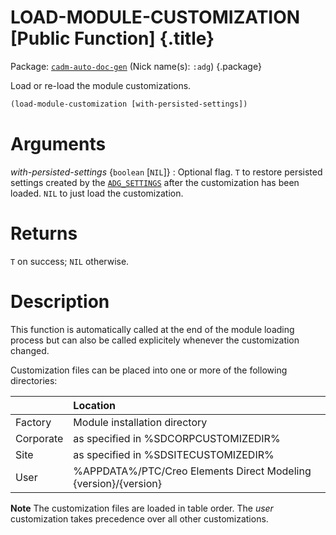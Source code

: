 # LOAD-MODULE-CUSTOMIZATION [Public Function] {.title}

Package: [`cadm-auto-doc-gen`](CADM-AUTO-DOC-GEN.pkg.md) (Nick name(s): `:adg`) {.package}

Load or re-load the module customizations.

~~~lisp
(load-module-customization [with-persisted-settings])
~~~

# Arguments

_with-persisted-settings_ {`boolean` [`NIL`]}
:   Optional flag. `T` to restore persisted settings created by the
    [`ADG_SETTINGS`](ADG_SETTINGS.dia.md)
    after the customization has been loaded. `NIL` to just load the
    customization.

# Returns

`T` on success; `NIL` otherwise.

# Description

This function is automatically called at the end of the module loading process but can also
be called explicitely whenever the customization changed.

Customization files can be placed into
one or more of the following directories:

|           | Location                                                        |
| :-------  | :-------------------------------------------------------------  |
| Factory   | Module installation directory                                   |
| Corporate | as specified in %SDCORPCUSTOMIZEDIR%                            |
| Site      | as specified in %SDSITECUSTOMIZEDIR%                            |
| User      | %APPDATA%/PTC/Creo Elements Direct Modeling {version}/{version} |


**Note** The customization files are loaded in table order. The _user_ customization takes
precedence over all other customizations.

